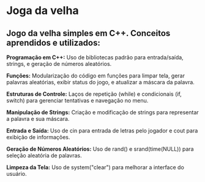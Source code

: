 # Joga da velha
**Jogo da velha simples em C++. Conceitos aprendidos e utilizados:**
--------------------------------------------------------------------------

**Programação em C++:** Uso de bibliotecas padrão para entrada/saída, strings, e geração de números aleatórios.

**Funções:** Modularização do código em funções para limpar tela, gerar palavras aleatórias, exibir status do jogo, e atualizar a máscara da palavra.

**Estruturas de Controle:** Laços de repetição (while) e condicionais (if, switch) para gerenciar tentativas e navegação no menu.

**Manipulação de Strings:** Criação e modificação de strings para representar a palavra e sua máscara.

**Entrada e Saída:** Uso de cin para entrada de letras pelo jogador e cout para exibição de informações.

**Geração de Números Aleatórios:** Uso de rand() e srand(time(NULL)) para seleção aleatória de palavras.

**Limpeza da Tela:** Uso de system("clear") para melhorar a interface do usuário.

